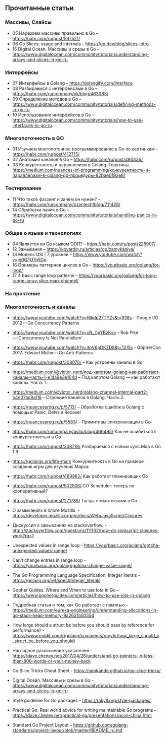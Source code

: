 ## Прочитанные статьи

### Массивы, Слайсы

* 05 Нарезаем массивы правильно в Go – https://habr.com/ru/post/597521/
* 06 Go Slices: usage and internals – https://go.dev/blog/slices-intro
* 15 Digital Ocean. Массивы и срезы в Go – https://www.digitalocean.com/community/tutorials/understanding-arrays-and-slices-in-go-ru


### Интерфейсы

* 07 Интерфейсы в Golang – https://golangify.com/interface
* 08 Разбираемся с интерфейсами в Go – https://habr.com/ru/company/vk/blog/463063/
* 09 Определение методов в Go – https://www.digitalocean.com/community/tutorials/defining-methods-in-go-ru
* 10 Использование интерфейсов в Go – https://www.digitalocean.com/community/tutorials/how-to-use-interfaces-in-go-ru


### Многопоточность в GO

* 01 Изучаем многопоточное программирование в Go по картинкам – https://habr.com/ru/post/412715/
* 02 Анатомия каналов в Go – https://habr.com/ru/post/490336/
* 03 Конкурентность и параллелизм в Golang. Горутины. – https://medium.com/nuances-of-programming/конкурентность-и-параллелизм-в-golang-go-процедуры-82bae0f92e81


### Тестирование

* 11 Что такое фаззинг и зачем он нужен? – https://habr.com/ru/company/ozontech/blog/711428/
* 14 Обработка паник в Go – https://www.digitalocean.com/community/tutorials/handling-panics-in-go-ru


### Общее о языке и технологиях

* 04 Является ли Go языком ООП? – https://habr.com/ru/post/225907/
* 12 Замыкания – https://kovardin.ru/articles/go/zamykaniya/
* 13 Модель OSI | 7 уровней – https://www.youtube.com/watch?v=je0QFU7p5Oo
* 16 Примеры паттернов циклов в Gо – https://yourbasic.org/golang/for-loop/
* 17 4 basic range loop patterns – https://yourbasic.org/golang/for-loop-range-array-slice-map-channel/



### На прочтение



### Многопоточность и каналы

* https://www.youtube.com/watch?v=f6kdp27TYZs&t=938s  – Google I/O 2012 — Go Concurrency Patterns
* https://www.youtube.com/watch?v=cN_DpYBzKso  – Rob Pike — ‘Concurrency Is Not Parallelism’
* https://www.youtube.com/watch?v=ltqV6pDKZD8&t=1315s  - GopherCon 2017: Edward Muller — Go Anti-Patterns
* https://habr.com/ru/post/308070/ – Как устроены каналы в Go
* https://medium.com/@victor_nerd/под-капотом-golang-как-работают-каналы-часть-1-e1da9e3e104d – Под капотом Golang — как работают каналы. Часть 1.
* https://medium.com/@victor_nerd/golang-channel-internal-part2-b4e37ad9a118 – Строение каналов в Golang. Часть 2.
* https://nuancesprog.ru/p/5713/ – Обработка ошибок в Golang с помощью Panic, Defer и Recover
* https://nuancesprog.ru/p/5583/ – Примитивы синхронизации в Go
* https://habr.com/ru/company/avito/blog/466495/    Как не ошибиться с конкурентностью в Go
* https://habr.com/ru/post/338718/    Разбираемся с новым sync.Map в Go 1.9
* https://golangs.org/life-mars    Конкурентность в Go на примере создания игры для изучения Марса
* https://habr.com/ru/post/489862/  Как работает планировщик Go
* https://habr.com/ru/post/502506/    GO Scheduler: теперь не кооперативный?
* https://habr.com/ru/post/271789/    Танцы с мьютексами в Go

* О замыканиях в блоге Mozilla. - https://developer.mozilla.org/en/docs/Web/JavaScript/Closures
* Дискуссия о замыканиях на stackoverflow. - http://stackoverflow.com/questions/111102/how-do-javascript-closures-work?rq=1

* Unexpected values in range loop - https://yourbasic.org/golang/gotcha-unexpected-values-range/
* Can’t change entries in range loop - https://yourbasic.org/golang/gotcha-change-value-range/

* The Go Programming Language Specification. Integer literals - https://golang.org/ref/spec#Integer_literals
* Gopher Guides. Where and When to use Iota in Go - https://www.gopherguides.com/articles/how-to-use-iota-in-golang

* Подробная статья о том, как Go работает с памятью - https://medium.com/eureka-engineering/understanding-allocations-in-go-stack-heap-memory-9a2631b5035d
* How large should a struct be before you should pass by reference for performance? - https://www.reddit.com/r/golang/comments/rcnyhr/how_large_should_a_struct_be_before_you_should/
* Наглядное разъяснение указателей - https://dave.cheney.net/2017/04/26/understand-go-pointers-in-less-than-800-words-or-your-money-back
* Go Slice Tricks Cheat Sheet - https://ueokande.github.io/go-slice-tricks/
* Digital Ocean. Массивы и срезы в Go - https://www.digitalocean.com/community/tutorials/understanding-arrays-and-slices-in-go-ru

* Style guideline for Go packages – https://rakyll.org/style-packages/
* Practical Go: Real world advice for writing maintainable Go programs – https://dave.cheney.net/practical-go/presentations/qcon-china.html
* Standard Go Project Layout – https://github.com/golang-standards/project-layout/blob/master/README_ru.md